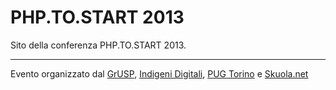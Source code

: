 PHP.TO.START 2013
=================

Sito della conferenza PHP.TO.START 2013.

---

Evento organizzato dal [GrUSP](http://grusp.org), [Indigeni Digitali](http://blog.indigenidigitali.com/), [PUG Torino](http://torino.grusp.org) e [Skuola.net](http://www.skuola.net)
